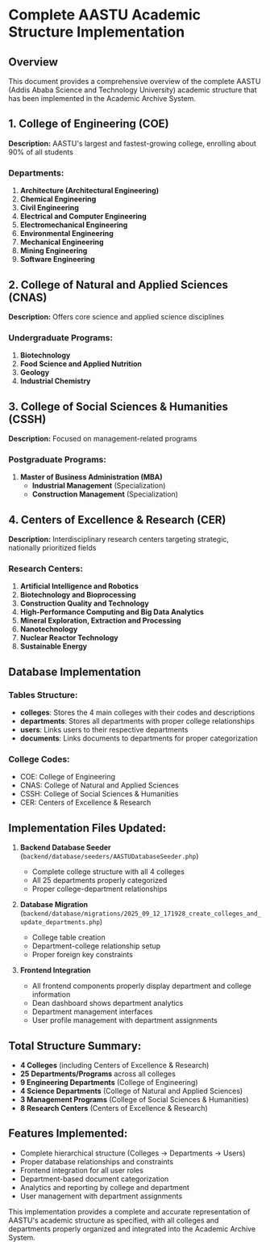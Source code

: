 # Complete AASTU Academic Structure Implementation

## Overview
This document provides a comprehensive overview of the complete AASTU (Addis Ababa Science and Technology University) academic structure that has been implemented in the Academic Archive System.

## 1. College of Engineering (COE)
**Description:** AASTU's largest and fastest-growing college, enrolling about 90% of all students

### Departments:
1. **Architecture (Architectural Engineering)**
2. **Chemical Engineering**
3. **Civil Engineering**
4. **Electrical and Computer Engineering**
5. **Electromechanical Engineering**
6. **Environmental Engineering**
7. **Mechanical Engineering**
8. **Mining Engineering**
9. **Software Engineering**

## 2. College of Natural and Applied Sciences (CNAS)
**Description:** Offers core science and applied science disciplines

### Undergraduate Programs:
1. **Biotechnology**
2. **Food Science and Applied Nutrition**
3. **Geology**
4. **Industrial Chemistry**

## 3. College of Social Sciences & Humanities (CSSH)
**Description:** Focused on management-related programs

### Postgraduate Programs:
1. **Master of Business Administration (MBA)**
   - **Industrial Management** (Specialization)
   - **Construction Management** (Specialization)

## 4. Centers of Excellence & Research (CER)
**Description:** Interdisciplinary research centers targeting strategic, nationally prioritized fields

### Research Centers:
1. **Artificial Intelligence and Robotics**
2. **Biotechnology and Bioprocessing**
3. **Construction Quality and Technology**
4. **High-Performance Computing and Big Data Analytics**
5. **Mineral Exploration, Extraction and Processing**
6. **Nanotechnology**
7. **Nuclear Reactor Technology**
8. **Sustainable Energy**

## Database Implementation

### Tables Structure:
- **colleges**: Stores the 4 main colleges with their codes and descriptions
- **departments**: Stores all departments with proper college relationships
- **users**: Links users to their respective departments
- **documents**: Links documents to departments for proper categorization

### College Codes:
- COE: College of Engineering
- CNAS: College of Natural and Applied Sciences
- CSSH: College of Social Sciences & Humanities
- CER: Centers of Excellence & Research

## Implementation Files Updated:

1. **Backend Database Seeder** (`backend/database/seeders/AASTUDatabaseSeeder.php`)
   - Complete college structure with all 4 colleges
   - All 25 departments properly categorized
   - Proper college-department relationships

2. **Database Migration** (`backend/database/migrations/2025_09_12_171928_create_colleges_and_update_departments.php`)
   - College table creation
   - Department-college relationship setup
   - Proper foreign key constraints

3. **Frontend Integration**
   - All frontend components properly display department and college information
   - Dean dashboard shows department analytics
   - Department management interfaces
   - User profile management with department assignments

## Total Structure Summary:
- **4 Colleges** (including Centers of Excellence & Research)
- **25 Departments/Programs** across all colleges
- **9 Engineering Departments** (College of Engineering)
- **4 Science Departments** (College of Natural and Applied Sciences)
- **3 Management Programs** (College of Social Sciences & Humanities)
- **8 Research Centers** (Centers of Excellence & Research)

## Features Implemented:
- Complete hierarchical structure (Colleges → Departments → Users)
- Proper database relationships and constraints
- Frontend integration for all user roles
- Department-based document categorization
- Analytics and reporting by college and department
- User management with department assignments

This implementation provides a complete and accurate representation of AASTU's academic structure as specified, with all colleges and departments properly organized and integrated into the Academic Archive System.

